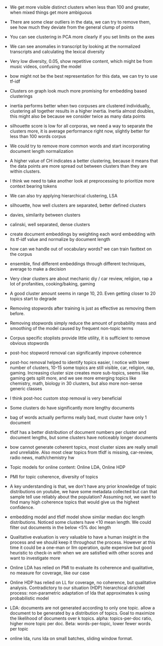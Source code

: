- We get more visible distinct clusters when less than 100 and greater, when mixed things get more ambiguous
- There are some clear outliers in the data, we can try to remove them, see how much they deviate from the general clump of points
- You can see clustering in PCA more clearly if you set limits on the axes
- We can see anomalies in transcript by looking at the normalized transcripts and calculating the lexical diversity
- Very low diversity, 0.05, show repetitive content, which might be from music videos, confusing the model
- bow might not be the best representation for this data, we can try to use tf-idf
- Clusters on graph look much more promising for embedding based clusterings
- inertia performs better when two corpuses are clustered individually, clustering all together results in a higher inertia. Inertia almost doubles, this might also be because we consider twice as many data points
- silhouette score is low for all corporas, we need a way to separate the clusters more, it is average performance right now, slightly better for less than 100 words corpus
- We could try to remove more common words and start incorporating document length normalization
- A higher value of CH indicates a better clustering, because it means that the data points are more spread out between clusters than they are within clusters.
- I think we need to take another look at preprocessing to prioritize more context bearing tokens
- We can also try applying hierarchical clustering, LSA
- silhouette, how well clusters are separated, better defined clusters
- davies, similarity between clusters
- calinski, well separated, dense clusters
- create document embeddings by weighting each word embedding with its tf-idf value and normalize by document length
- how can we handle out of vocabulary words? we can train fasttext on the corpus
- ensemble, find different embeddings through different techniques, average to make a decision

- Very clear clusters are about mechanic diy / car review, religion, rap a lot of profanities, cooking/baking, gaming
- A good cluster amount seems in range 10, 20. Even getting closer to 20 topics start to degrade
- Removing stopwords after training is just as effective as removing them before.
- Removing stopwords simply reduce the amount of probability mass and smoothing of the model caused by frequent non-topic terms
- Corpus specific stoplists provide little utility, it is sufficient to remove obvious stopwords
- post-hoc stopword removal can significantly improve coherence

- post-hoc removal helped to identify topics easier, I notice with lower number of clusters, 10-15 some topics are still visible, car, religion, rap, gaming. Increasing cluster size creates more sub-topics, seems like gaming gets split more, and we see more emerging topics like chemistry, math, biology in 30 clusters, but also more non-sense generic classes

- I think post-hoc custom stop removal is very beneficial
- Some clusters do have significantly more lengthy documents
- bag of words actually performs really bad, must cluster have only 1 document
- tfidf has a better distribution of document numbers per cluster and document lengths, but some clusters have noticeably longer documents

- bow cannot generate coherent topics, most cluster sizes are really small and unreliable. Also most clear topics from tfidf is missing, car-review, radio news, math/chemistry hw

- Topic models for online content: Online LDA, Online HDP
- PMI for topic coherence, diversity of topics
- A key understanding is that, we don't have any prior knowledge of topic distributions on youtube, we have some metadata collected but can that sample tell use reliably about the population? Assuming not, we want to find many high coherence topics that would give us the highest confidence.

- embedding model and tfidf model show similar median doc length distributions. Noticed some clusters have <10 mean length. We could filter out documents in the below <5% doc length

- Qualitative evaluation is very valuable to have a human insight in the process and we should keep it throughout the process. However at this time it could be a one-man or llm operation, quite expensive but good heuristic to check-in with when we are satisfied with other scores and want to investigate more

- Online LDA has relied on PMI to evaluate its coherence and qualitative, no measure for coverage, like our case
- Online HDP has relied on LL for coverage, no coherence, but qualitative analysis. Contradictory to our situation
(HDP) hierarchical dirichlet process: non-parametric adaptation of lda that approximates k using probabilistic model

- LDA: documents are not generated according to only one topic. allow a document to be generated by a distribution of topics. Goal to maximize the likelihood of documents over k topics. alpha: topics-per-doc ratio, higher more topic per doc. Beta: words-per-topic, lower fewer words per topic

- online lda, runs lda on small batches, sliding window format. 
